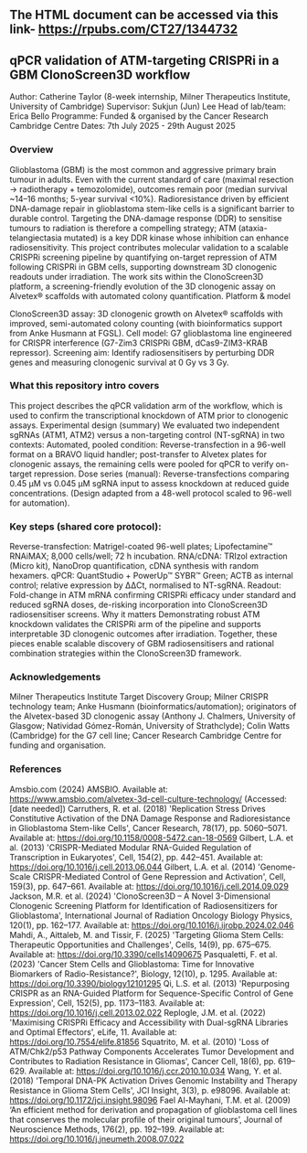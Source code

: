 ## The HTML document can be accessed via this link- https://rpubs.com/CT27/1344732

## qPCR validation of ATM-targeting CRISPRi in a GBM ClonoScreen3D workflow
Author: Catherine Taylor (8-week internship, Milner Therapeutics Institute, University of Cambridge)
Supervisor: Sukjun (Jun) Lee
Head of lab/team: Erica Bello
Programme: Funded & organised by the Cancer Research Cambridge Centre
Dates: 7th July 2025 - 29th August 2025

### Overview
Glioblastoma (GBM) is the most common and aggressive primary brain tumour in adults. Even with the current standard of care (maximal resection → radiotherapy + temozolomide), outcomes remain poor (median survival ~14–16 months; 5-year survival <10%). Radioresistance driven by efficient DNA-damage repair in glioblastoma stem-like cells is a significant barrier to durable control. Targeting the DNA-damage response (DDR) to sensitise tumours to radiation is therefore a compelling strategy; ATM (ataxia-telangiectasia mutated) is a key DDR kinase whose inhibition can enhance radiosensitivity.
This project contributes molecular validation to a scalable CRISPRi screening pipeline by quantifying on-target repression of ATM following CRISPRi in GBM cells, supporting downstream 3D clonogenic readouts under irradiation. The work sits within the ClonoScreen3D platform, a screening-friendly evolution of the 3D clonogenic assay on Alvetex® scaffolds with automated colony quantification.
Platform & model

ClonoScreen3D assay: 3D clonogenic growth on Alvetex® scaffolds with improved, semi-automated colony counting (with bioinformatics support from Anke Husmann at FGSL).
Cell model: G7 glioblastoma line engineered for CRISPR interference (G7-Zim3 CRISPRi GBM, dCas9-ZIM3-KRAB repressor).
Screening aim: Identify radiosensitisers by perturbing DDR genes and measuring clonogenic survival at 0 Gy vs 3 Gy. 

### What this repository intro covers
This project describes the qPCR validation arm of the workflow, which is used to confirm the transcriptional knockdown of ATM prior to clonogenic assays.
Experimental design (summary)
We evaluated two independent sgRNAs (ATM1, ATM2) versus a non-targeting control (NT-sgRNA) in two contexts:
Automated, pooled condition: Reverse-transfection in a 96-well format on a BRAVO liquid handler; post-transfer to Alvetex plates for clonogenic assays, the remaining cells were pooled for qPCR to verify on-target repression.
Dose series (manual): Reverse-transfections comparing 0.45 µM vs 0.045 µM sgRNA input to assess knockdown at reduced guide concentrations. (Design adapted from a 48-well protocol scaled to 96-well for automation). 

### Key steps (shared core protocol):
Reverse-transfection: Matrigel-coated 96-well plates; Lipofectamine™ RNAiMAX; 8,000 cells/well; 72 h incubation.
RNA/cDNA: TRIzol extraction (Micro kit), NanoDrop quantification, cDNA synthesis with random hexamers.
qPCR: QuantStudio + PowerUp™ SYBR™ Green; ACTB as internal control; relative expression by ΔΔCt, normalised to NT-sgRNA.
Readout: Fold-change in ATM mRNA confirming CRISPRi efficacy under standard and reduced sgRNA doses, de-risking incorporation into ClonoScreen3D radiosensitiser screens.
Why it matters
Demonstrating robust ATM knockdown validates the CRISPRi arm of the pipeline and supports interpretable 3D clonogenic outcomes after irradiation. Together, these pieces enable scalable discovery of GBM radiosensitisers and rational combination strategies within the ClonoScreen3D framework.

### Acknowledgements
Milner Therapeutics Institute Target Discovery Group; Milner CRISPR technology team; Anke Husmann (bioinformatics/automation); originators of the Alvetex-based 3D clonogenic assay (Anthony J. Chalmers, University of Glasgow; Natividad Gómez-Román, University of Strathclyde); Colin Watts (Cambridge) for the G7 cell line; Cancer Research Cambridge Centre for funding and organisation.

### References
Amsbio.com (2024) AMSBIO. Available at: https://www.amsbio.com/alvetex-3d-cell-culture-technology/ (Accessed: [date needed])
Carruthers, R. et al. (2018) 'Replication Stress Drives Constitutive Activation of the DNA Damage Response and Radioresistance in Glioblastoma Stem-like Cells', Cancer Research, 78(17), pp. 5060–5071. Available at: https://doi.org/10.1158/0008-5472.can-18-0569
Gilbert, L.A. et al. (2013) 'CRISPR-Mediated Modular RNA-Guided Regulation of Transcription in Eukaryotes', Cell, 154(2), pp. 442–451. Available at: https://doi.org/10.1016/j.cell.2013.06.044
Gilbert, L.A. et al. (2014) 'Genome-Scale CRISPR-Mediated Control of Gene Repression and Activation', Cell, 159(3), pp. 647–661. Available at: https://doi.org/10.1016/j.cell.2014.09.029
Jackson, M.R. et al. (2024) 'ClonoScreen3D – A Novel 3-Dimensional Clonogenic Screening Platform for Identification of Radiosensitizers for Glioblastoma', International Journal of Radiation Oncology Biology Physics, 120(1), pp. 162–177. Available at: https://doi.org/10.1016/j.ijrobp.2024.02.046
Mahdi, A., Aittaleb, M. and Tissir, F. (2025) 'Targeting Glioma Stem Cells: Therapeutic Opportunities and Challenges', Cells, 14(9), pp. 675–675. Available at: https://doi.org/10.3390/cells14090675
Pasqualetti, F. et al. (2023) 'Cancer Stem Cells and Glioblastoma: Time for Innovative Biomarkers of Radio-Resistance?', Biology, 12(10), p. 1295. Available at: https://doi.org/10.3390/biology12101295
Qi, L.S. et al. (2013) 'Repurposing CRISPR as an RNA-Guided Platform for Sequence-Specific Control of Gene Expression', Cell, 152(5), pp. 1173–1183. Available at: https://doi.org/10.1016/j.cell.2013.02.022
Replogle, J.M. et al. (2022) 'Maximising CRISPRi Efficacy and Accessibility with Dual-sgRNA Libraries and Optimal Effectors', eLife, 11. Available at: https://doi.org/10.7554/elife.81856
Squatrito, M. et al. (2010) 'Loss of ATM/Chk2/p53 Pathway Components Accelerates Tumor Development and Contributes to Radiation Resistance in Gliomas', Cancer Cell, 18(6), pp. 619–629. Available at: https://doi.org/10.1016/j.ccr.2010.10.034
Wang, Y. et al. (2018) 'Temporal DNA-PK Activation Drives Genomic Instability and Therapy Resistance in Glioma Stem Cells', JCI Insight, 3(3), p. e98096. Available at: https://doi.org/10.1172/jci.insight.98096
Fael Al-Mayhani, T.M. et al. (2009) ‘An efficient method for derivation and propagation of glioblastoma cell lines that conserves the molecular profile of their original tumours’, Journal of Neuroscience Methods, 176(2), pp. 192–199. Available at: https://doi.org/10.1016/j.jneumeth.2008.07.022
